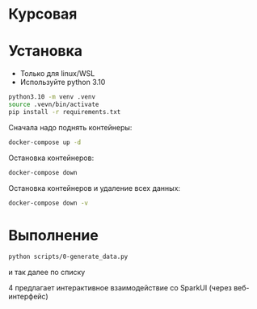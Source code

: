 # Курсовая

# Установка

- Только для linux/WSL
- Используйте python 3.10

```bash
python3.10 -m venv .venv
source .vevn/bin/activate
pip install -r requirements.txt
```

Сначала надо поднять контейнеры:
```bash
docker-compose up -d
```

Остановка контейнеров:
```bash
docker-compose down
```


Остановка контейнеров и удаление всех данных:
```bash
docker-compose down -v
```

# Выполнение

```bash
python scripts/0-generate_data.py
```
 и так далее по списку

4 предлагает интерактивное взаимодействие со SparkUI (через веб-интерфейс)

